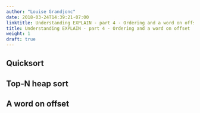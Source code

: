 ```yaml
---
author: "Louise Grandjonc"
date: 2018-03-24T14:39:21-07:00
linktitle: Understanding EXPLAIN - part 4 - Ordering and a word on offset
title: Understanding EXPLAIN - part 4 - Ordering and a word on offset
weight: 1
draft: true
---
```



## Quicksort

## Top-N heap sort

## A word on offset